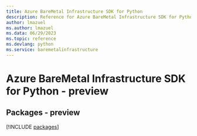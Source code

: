 ```yaml
---
title: Azure BareMetal Infrastructure SDK for Python
description: Reference for Azure BareMetal Infrastructure SDK for Python
author: lmazuel
ms.author: lmazuel
ms.data: 06/29/2023
ms.topic: reference
ms.devlang: python
ms.service: baremetalinfrastructure
---
```

# Azure BareMetal Infrastructure SDK for Python - preview
## Packages - preview
[!INCLUDE [packages](baremetal-infrastructure-index.md)]
